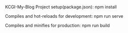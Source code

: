 KCGI-My-Blog
Project setup(package.json):
npm install

Compiles and hot-reloads for development:
npm run serve

Compiles and minifies for production:
npm run build
